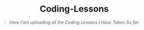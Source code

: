 <h1 align="center">Coding-Lessons</h1>
<blockquote>
  <p><i>Here I'am uploading all the Coding Lessons I Have Taken So far.</i></p>
 </blockquote>
